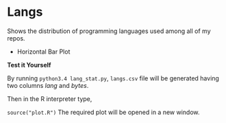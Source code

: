 # Langs

Shows the distribution of programming languages used among all of my repos.

- Horizontal Bar Plot

**Test it Yourself**

By running
```python3.4 lang_stat.py```, ```langs.csv``` file will be generated having two columns *lang* and *bytes*.

Then in the R interpreter type,

``` source("plot.R") ``` The required plot will be opened in a new window.